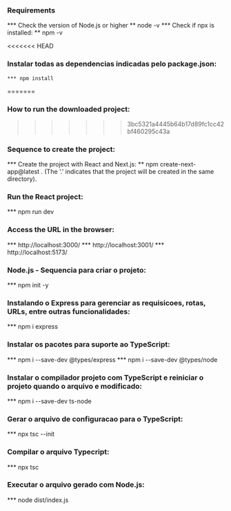 ### Requirements
   *** Check the version of Node.js or higher
      ** node -v
   *** Check if npx is installed:
      ** npm -v

<<<<<<< HEAD
### Instalar todas as dependencias indicadas pelo package.json:
    *** npm install
=======
### How to run the downloaded project:
>>>>>>> 3bc5321a4445b64b17d89fc1cc42bf460295c43a

### Sequence to create the project:
   *** Create the project with React and Next.js:
      ** npm create-next-app@latest . (The '.' indicates that the project will be created in the same directory).

### Run the React project:
   *** npm run dev

### Access the URL in the browser:
   *** http://localhost:3000/
   *** http://localhost:3001/
   *** http://localhost:5173/

### Node.js - Sequencia para criar o projeto:
   *** npm init -y

### Instalando o Express para gerenciar as requisicoes, rotas, URLs, entre outras funcionalidades:
   *** npm i express

### Instalar os pacotes para suporte ao TypeScript:
   *** npm i --save-dev @types/express
   *** npm i --save-dev @types/node

### Instalar o compilador projeto com TypeScript e reiniciar o projeto quando o arquivo e modificado:
   *** npm i --save-dev ts-node

### Gerar o arquivo de configuracao para o TypeScript:
   *** npx tsc --init

### Compilar o arquivo Typecript:
   *** npx tsc

### Executar o arquivo gerado com Node.js:
   *** node dist/index.js